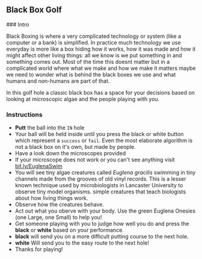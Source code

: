 
## Black Box Golf

### Intro

Black Boxing is where a very complicated technology or system (like a computer or a bank) is simplified. In practice much technology we use everyday is more like a box hiding how it works, how it was made and how it might affect other living things: all we know is we put something in and something comes out. Most of the time this doesnt matter but in a complicated world where what we make and how we make it matters maybe we need to wonder what is behind the black boxes we use and what humans and non-humans are part of that.

In this golf hole a classic black box has a space for your decisions based on looking at microscopic algae and the people playing with you.

### Instructions

 * **Putt** the ball into the `IN` hole
 * Your ball will be held inside until you press the black or white button which represent a `success` or `fail`. Even the most elaborate algorithm is not a black box on it's own, but made by people.
 * Have a look down the microscopes provided
  * If your microscope does not work or you can't see anything visit [bit.ly/EuglenaSwim](http://bit.ly/EuglenaSwim)
* You will see tiny algae creatures called *Euglena gracilis* swimming in tiny channels made from the grooves of old vinyl records. This is a lesser known technique used by microbiologists in Lancaster University to observe tiny model organisms. simple creatures that teach biologists about how living things work.
* Observe how the creatures behave.
* Act out what you oberve with your body. Use the green Euglena Onesies (one Large, one Small) to help you!
 * Get someone playing with you to judge how well you do and press the **black** or **white** based on your performance.
 * **black** will send you on a more difficult putting course to the next hole.
 * **white** Will send you to the easy route to the next hole!
 * Thanks for playing!


